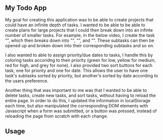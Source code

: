 ## My Todo App

My goal for creating this application was to be able to create projects that could have an infinite depth of tasks. I wanted to be able to be able to create plans for large projects that I could then break down into an infinte number of smaller tasks. For example, in the below video, I create the task "", which then breaks down into "", "", and "". These subtasks can then be opened up and broken down into their corresponding subtasks and so on.

I also wanted to able to assign priority/due dates to tasks, I handle this by coloring tasks accoridng to their priority (green for low, yellow for medium, red for high, and grey for none). I also provided two sort buttons for each task, one for priority and one for date. This allows the user to have one task's subtasks sorted by priority, but another's sorted by date according to the users preference.

Another thing that was important to me was that I wanted to be able to delete tasks, create new tasks, and sort tasks, without having to reload the entire page. In order to do this, I updated the information in localStorage each time, but also manipulated the corresponding DOM elements with Javascript when a form was submitted, or a button was pressed, instead of reloading the page from scratch with each change. 

## Usage

